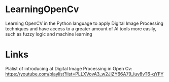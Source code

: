 # LearningOpenCv
Learning OpenCV in the Python language to apply Digital Image Processing techniques and have access to a greater amount of AI tools more easily, such as fuzzy logic and machine learning

# Links
Plalist of introducing at Digital Image Processing in Open Cv: https://youtube.com/playlist?list=PLLXVovA3_w2JIZY66A79_Iuv8vT6-qYFY
